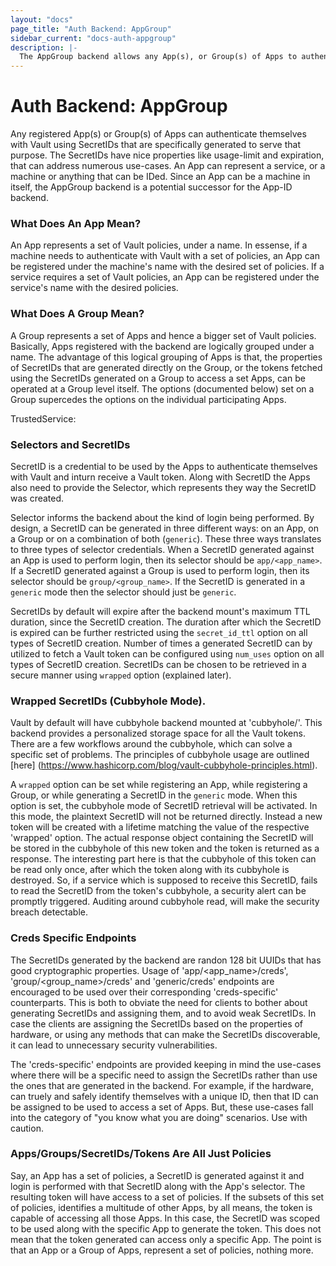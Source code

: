```yaml
---
layout: "docs"
page_title: "Auth Backend: AppGroup"
sidebar_current: "docs-auth-appgroup"
description: |-
  The AppGroup backend allows any App(s), or Group(s) of Apps to authenticate with Vault.
---
```


# Auth Backend: AppGroup

Any registered App(s) or Group(s) of Apps can authenticate themselves
with Vault using SecretIDs that are specifically generated to serve that
purpose. The SecretIDs have nice properties like usage-limit and expiration,
that can address numerous use-cases. An App can represent a service, or
a machine or anything that can be IDed. Since an App can be a machine in
itself, the AppGroup backend is a potential successor for the App-ID backend.

### What Does An App Mean?
An App represents a set of Vault policies, under a name. In essense,
if a machine needs to authenticate with Vault with a set of policies,
an App can be registered under the machine's name with the desired set
of policies. If a service requires a set of Vault policies, an App can
be registered under the service's name with the desired policies.

### What Does A Group Mean?
A Group represents a set of Apps and hence a bigger set of Vault policies.
Basically, Apps registered with the backend are logically grouped under a
name. The advantage of this logical grouping of Apps is that, the properties
of SecretIDs that are generated directly on the Group, or the tokens fetched
using the SecretIDs generated on a Group to access a set Apps, can be operated
at a Group level itself. The options (documented below) set on a Group
supercedes the options on the individual participating Apps.

TrustedService:

### Selectors and SecretIDs
SecretID is a credential to be used by the Apps to authenticate themselves
with Vault and inturn receive a Vault token. Along with SecretID the Apps
also need to provide the Selector, which represents they way the SecretID
was created.

Selector informs the backend about the kind of login being performed. By
design, a SecretID can be generated in three different ways: on an App, on
a Group or on a combination of both (`generic`). These three ways translates
to three types of selector credentials. When a SecretID generated against an
App is used to perform login, then its selector should be `app/<app_name>`.
If a SecretID generated against a Group is used to perform login, then its
selector should be `group/<group_name>`. If the SecretID is generated in a
`generic` mode then the selector should just be `generic`.


SecretIDs by default will expire after the backend mount's maximum TTL duration,
since the SecretID creation. The duration after which the SecretID is expired can
be further restricted using the `secret_id_ttl` option on all types of SecretID
creation. Number of times a generated SecretID can by utilized to fetch a Vault
token can be configured using `num_uses` option on all types of SecretID creation.
SecretIDs can be chosen to be retrieved in a secure manner using `wrapped` option
(explained later).


### Wrapped SecretIDs (Cubbyhole Mode).

Vault by default will have cubbyhole backend mounted at 'cubbyhole/'.
This backend provides a personalized storage space for all the Vault
tokens. There are a few workflows around the cubbyhole, which can solve
a specific set of problems. The principles of cubbyhole usage are outlined
[here] (https://www.hashicorp.com/blog/vault-cubbyhole-principles.html).

A `wrapped` option can be set while registering an App, while registering
a Group, or while generating a SecretID in the `generic` mode. When this
option is set, the cubbyhole mode of SecretID retrieval will be activated.
In this mode, the plaintext SecretID will not be returned directly.
Instead a new token will be created with a lifetime matching the value
of the respective 'wrapped' option. The actual response object containing
the SecretID will be stored in the cubbyhole of this new token and the token
is returned as a response. The interesting part here is that the cubbyhole
of this token can be read only once, after which the token along with its
cubbyhole is destroyed. So, if a service which is supposed to receive this
SecretID, fails to read the SecretID from the token's cubbyhole, a security alert
can be promptly triggered. Auditing around cubbyhole read, will make the
security breach detectable.

### Creds Specific Endpoints

The SecretIDs generated by the backend are randon 128 bit UUIDs that has
good cryptographic properties. Usage of 'app/<app_name>/creds',
'group/<group_name>/creds' and 'generic/creds' endpoints are encouraged
to be used over their corresponding 'creds-specific' counterparts. This
is both to obviate the need for clients to bother about generating SecretIDs
and assigning them, and to avoid weak SecretIDs. In case the clients are
assigning the SecretIDs based on the properties of hardware, or using any
methods that can make the SecretIDs discoverable, it can lead to unnecessary
security vulnerabilities.

The 'creds-specific' endpoints are provided keeping in mind the use-cases
where there will be a specific need to assign the SecretIDs rather than use
the ones that are generated in the backend. For example, if the hardware,
can truely and safely identify themselves with a unique ID, then that ID
can be assigned to be used to access a set of Apps. But, these use-cases
fall into the category of "you know what you are doing" scenarios. Use
with caution.

### Apps/Groups/SecretIDs/Tokens Are All Just Policies

Say, an App has a set of policies, a SecretID is generated against it and
login is performed with that SecretID along with the App's selector. The
resulting token will have access to a set of policies. If the subsets
of this set of policies, identifies a multitude of other Apps, by all
means, the token is capable of accessing all those Apps. In this case,
the SecretID was scoped to be used along with the specific App to generate
the token. This does not mean that the token generated can access only
a specific App. The point is that an App or a Group of Apps, represent
a set of policies, nothing more.

